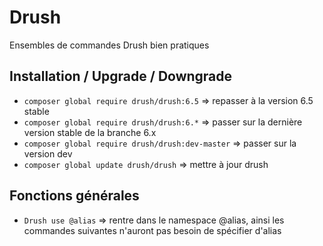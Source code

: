 Drush
=========

Ensembles de commandes Drush bien pratiques

## Installation / Upgrade / Downgrade

 - `composer global require drush/drush:6.5` => repasser à la version 6.5 stable
 - `composer global require drush/drush:6.*` => passer sur la dernière version stable de la branche 6.x
 - `composer global require drush/drush:dev-master` => passer sur la version dev
 - `composer global update drush/drush` => mettre à jour drush

## Fonctions générales
  - `Drush use @alias` => rentre dans le namespace @alias, ainsi les commandes suivantes n'auront pas besoin de spécifier d'alias
